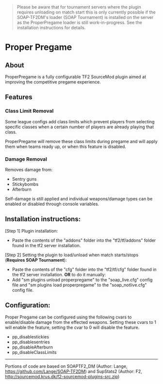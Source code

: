 >Please be aware that for tournament servers where the plugin requires unloading on match start this is only currently possible if the SOAP-TF2DM's loader (SOAP Tournament) is installed on the server as the ProperPregame loader is still work-in-progress. See the installation instructions for details.

# Proper Pregame

## About
ProperPregame is a fully configurable TF2 SourceMod plugin aimed at improving the competitive pregame experience.

## Features
### Class Limit Removal
Some league configs add class limits which prevent players from selecting specific classes when a certain number of players are already playing that class.

ProperPregame will remove these class limits during pregame and will apply them when teams ready up, or when this feature is disabled.

### Damage Removal
Removes damage from:
  - Sentry guns
  - Stickybombs
  - Afterburn
  
Self-damage is still applied and individual weapons/damage types can be enabled or disabled through console variables.

## Installation instructions:

[Step 1] Plugin installation:
* Paste the contents of the "addons" folder into the "tf2/tf/addons" folder found in the tf2 server installation.

[Step 2] Setting the plugin to load/unload when match starts/stops (**Requires SOAP Tournament**):
* Paste the contents of the "cfg" folder into the "tf2/tf/cfg" folder found in the tf2 server installation.
**OR** to do it manually:
* Add "sm plugins unload properpregame" to the "soap_live.cfg" config file and "sm plugins load properpregame" to the "soap_notlive.cfg" config file.

## Configuration:

Proper Pregame can be configured using the following cvars to enable/disable damage from the effected weapons. Setting these cvars to 1 will enable the feature, setting the cvar to 0 will disable the feature.

* pp_disablestickies
* pp_disablesentries
* pp_disableAfterburn
* pp_disableClassLimits

---

Portions of code are based on SOAPTF2_DM (Author: Lange, https://github.com/Lange/SOAP-TF2DM) and SupStats2 (Author: F2, http://sourcemod.krus.dk/f2-sourcemod-plugins-src.zip)

